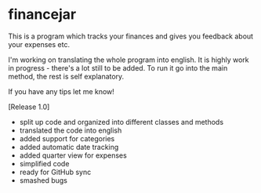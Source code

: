 # financejar
This is a program which tracks your finances and gives you feedback about your expenses etc.

I'm working on translating the whole program into english. It is highly work in progress - there's a lot still to be added.
To run it go into the main method, the rest is self explanatory.

If you have any tips let me know!

[Release 1.0]
- split up code and organized into different classes and methods
- translated the code into english
- added support for categories
- added automatic date tracking
- added quarter view for expenses
- simplified code
- ready for GitHub sync
- smashed bugs

